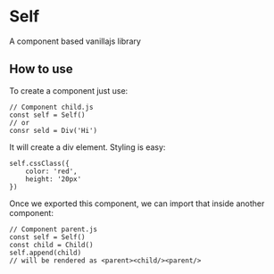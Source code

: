 
<!-- 1 -->
# Self
A component based vanillajs library

## How to use
To create a component just use:

	// Component child.js
    const self = Self()
    // or
    consr seld = Div('Hi')

It will create a div element.
Styling is easy:

    self.cssClass({
		color: 'red',
		height: '20px'
	})

Once we exported this component, we can import that inside another component:

    // Component parent.js
    const self = Self()
    const child = Child()
    self.append(child)
    // will be rendered as <parent><child/><parent/>
